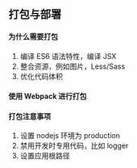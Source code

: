 ## 打包与部署

#### 为什么需要打包

1. 编译 ES6 语法特性，编译 JSX
2. 整合资源，例如图片，Less/Sass 
3. 优化代码体积

####  使用 Webpack 进行打包

#### 打包注意事项

1. 设置 nodejs 环境为 production 
2. 禁用开发时专用代码，比如 logger 
3. 设置应用根路径